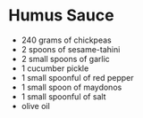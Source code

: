 # Humus Sauce

- 240 grams of chickpeas
- 2 spoons of sesame-tahini
- 2 small spoons of garlic
- 1 cucumber pickle
- 1 small spoonful of red pepper
- 1 small spoon of maydonos
- 1 small spoonful of salt
- olive oil
